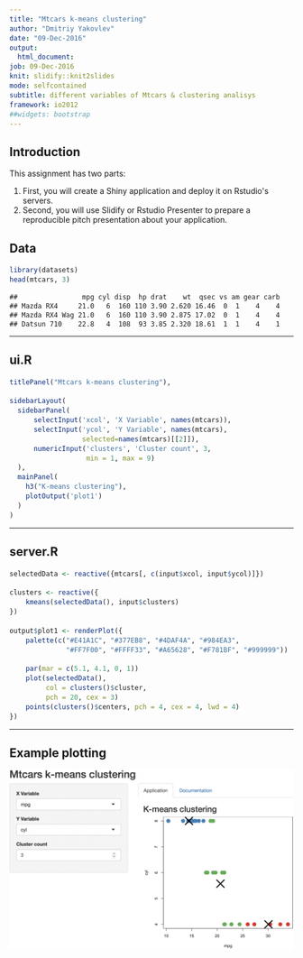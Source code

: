 ```yaml
---
title: "Mtcars k-means clustering"
author: "Dmitriy Yakovlev"
date: "09-Dec-2016"
output:
  html_document:
job: 09-Dec-2016
knit: slidify::knit2slides
mode: selfcontained
subtitle: different variables of Mtcars & clustering analisys
framework: io2012
##widgets: bootstrap
---
```




## Introduction

This assignment has two parts:

1. First, you will create a Shiny application and deploy it on Rstudio's servers.
2. Second, you will use Slidify or Rstudio Presenter to prepare a reproducible pitch presentation about your application.

## Data


```r
library(datasets)
head(mtcars, 3)
```

```
##                mpg cyl disp  hp drat    wt  qsec vs am gear carb
## Mazda RX4     21.0   6  160 110 3.90 2.620 16.46  0  1    4    4
## Mazda RX4 Wag 21.0   6  160 110 3.90 2.875 17.02  0  1    4    4
## Datsun 710    22.8   4  108  93 3.85 2.320 18.61  1  1    4    1
```

---

## ui.R


```r
titlePanel("Mtcars k-means clustering"),

sidebarLayout(
  sidebarPanel(
      selectInput('xcol', 'X Variable', names(mtcars)),
      selectInput('ycol', 'Y Variable', names(mtcars),
                  selected=names(mtcars)[[2]]),
      numericInput('clusters', 'Cluster count', 3,
                   min = 1, max = 9)
  ),
  mainPanel(
    h3("K-means clustering"),
    plotOutput('plot1')
  )
)
```

---

## server.R


```r
selectedData <- reactive({mtcars[, c(input$xcol, input$ycol)]})

clusters <- reactive({
    kmeans(selectedData(), input$clusters)
})

output$plot1 <- renderPlot({
    palette(c("#E41A1C", "#377EB8", "#4DAF4A", "#984EA3",
              "#FF7F00", "#FFFF33", "#A65628", "#F781BF", "#999999"))

    par(mar = c(5.1, 4.1, 0, 1))
    plot(selectedData(),
         col = clusters()$cluster,
         pch = 20, cex = 3)
    points(clusters()$centers, pch = 4, cex = 4, lwd = 4)
})
```

---

## Example plotting

![Title](https://raw.githubusercontent.com/DmiProps/Reproducible-Pitch-Presentation/master/img2.png)
